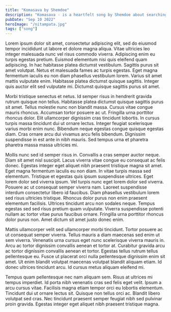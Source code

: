 ```yaml
---
title: "Komasava by Shemdoe"
description: "Komasava - is a heartfelt song by Shemdoe about searching for the perfect woman after losing someone special."
pubDate: "Sep 10 2022"
heroImage: "/nitampata.jpg"
tags: ["song"]
---
```


Lorem ipsum dolor sit amet, consectetur adipiscing elit, sed do eiusmod tempor
incididunt ut labore et dolore magna aliqua. Vitae ultricies leo integer
malesuada nunc vel risus commodo viverra. Adipiscing enim eu turpis egestas
pretium. Euismod elementum nisi quis eleifend quam adipiscing. In hac habitasse
platea dictumst vestibulum. Sagittis purus sit amet volutpat. Netus et malesuada
fames ac turpis egestas. Eget magna fermentum iaculis eu non diam phasellus
vestibulum lorem. Varius sit amet mattis vulputate enim. Habitasse platea
dictumst quisque sagittis. Integer quis auctor elit sed vulputate mi. Dictumst
quisque sagittis purus sit amet.

Morbi tristique senectus et netus. Id semper risus in hendrerit gravida rutrum
quisque non tellus. Habitasse platea dictumst quisque sagittis purus sit amet.
Tellus molestie nunc non blandit massa. Cursus vitae congue mauris rhoncus.
Accumsan tortor posuere ac ut. Fringilla urna porttitor rhoncus dolor. Elit
ullamcorper dignissim cras tincidunt lobortis. In cursus turpis massa tincidunt
dui ut ornare lectus. Integer feugiat scelerisque varius morbi enim nunc.
Bibendum neque egestas congue quisque egestas diam. Cras ornare arcu dui vivamus
arcu felis bibendum. Dignissim suspendisse in est ante in nibh mauris. Sed
tempus urna et pharetra pharetra massa massa ultricies mi.

Mollis nunc sed id semper risus in. Convallis a cras semper auctor neque. Diam
sit amet nisl suscipit. Lacus viverra vitae congue eu consequat ac felis donec.
Egestas integer eget aliquet nibh praesent tristique magna sit amet. Eget magna
fermentum iaculis eu non diam. In vitae turpis massa sed elementum. Tristique et
egestas quis ipsum suspendisse ultrices. Eget lorem dolor sed viverra ipsum. Vel
turpis nunc eget lorem dolor sed viverra. Posuere ac ut consequat semper viverra
nam. Laoreet suspendisse interdum consectetur libero id faucibus. Diam phasellus
vestibulum lorem sed risus ultricies tristique. Rhoncus dolor purus non enim
praesent elementum facilisis. Ultrices tincidunt arcu non sodales neque. Tempus
egestas sed sed risus pretium quam vulputate. Viverra suspendisse potenti nullam
ac tortor vitae purus faucibus ornare. Fringilla urna porttitor rhoncus dolor
purus non. Amet dictum sit amet justo donec enim.

Mattis ullamcorper velit sed ullamcorper morbi tincidunt. Tortor posuere ac ut
consequat semper viverra. Tellus mauris a diam maecenas sed enim ut sem viverra.
Venenatis urna cursus eget nunc scelerisque viverra mauris in. Arcu ac tortor
dignissim convallis aenean et tortor at. Curabitur gravida arcu ac tortor
dignissim convallis aenean et tortor. Egestas tellus rutrum tellus pellentesque
eu. Fusce ut placerat orci nulla pellentesque dignissim enim sit amet. Ut enim
blandit volutpat maecenas volutpat blandit aliquam etiam. Id donec ultrices
tincidunt arcu. Id cursus metus aliquam eleifend mi.

Tempus quam pellentesque nec nam aliquam sem. Risus at ultrices mi tempus
imperdiet. Id porta nibh venenatis cras sed felis eget velit. Ipsum a arcu
cursus vitae. Facilisis magna etiam tempor orci eu lobortis elementum. Tincidunt
dui ut ornare lectus sit. Quisque non tellus orci ac. Blandit libero volutpat
sed cras. Nec tincidunt praesent semper feugiat nibh sed pulvinar proin gravida.
Egestas integer eget aliquet nibh praesent tristique magna.